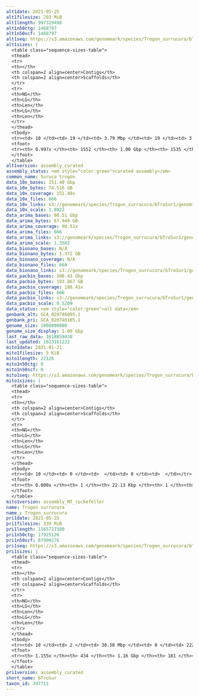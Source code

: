 ```yaml
---
alt1date: 2021-05-25
alt1filesize: 293 MiB
alt1length: 997329498
alt1n50ctg: 1468797
alt1n50scf: 1468797
alt1seq: https://s3.amazonaws.com/genomeark/species/Trogon_surrucura/bTroSur1/assembly_curated/bTroSur1.alt.cur.20210525.fasta.gz
alt1sizes: |
  <table class="sequence-sizes-table">
  <thead>
  <tr>
  <th></th>
  <th colspan=2 align=center>Contigs</th>
  <th colspan=2 align=center>Scaffolds</th>
  </tr>
  <tr>
  <th>NG</th>
  <th>LG</th>
  <th>Len</th>
  <th>LG</th>
  <th>Len</th>
  </tr>
  </thead>
  <tbody>
  <tr><td> 10 </td><td> 19 </td><td> 3.79 Mbp </td><td> 19 </td><td> 3.79 Mbp </td></tr>  <tr><td> 20 </td><td> 49 </td><td> 2.95 Mbp </td><td> 49 </td><td> 2.95 Mbp </td></tr>  <tr><td> 30 </td><td> 86 </td><td> 2.42 Mbp </td><td> 86 </td><td> 2.42 Mbp </td></tr>  <tr><td> 40 </td><td> 135 </td><td> 1.84 Mbp </td><td> 135 </td><td> 1.84 Mbp </td></tr>  <tr style="background-color:#cccccc;"><td> 50 </td><td> 195 </td><td> 1.47 Mbp </td><td> 195 </td><td> 1.47 Mbp </td></tr>  <tr><td> 60 </td><td> 272 </td><td> 1.14 Mbp </td><td> 272 </td><td> 1.14 Mbp </td></tr>  <tr><td> 70 </td><td> 372 </td><td> 0.88 Mbp </td><td> 371 </td><td> 0.88 Mbp </td></tr>  <tr><td> 80 </td><td> 505 </td><td> 0.64 Mbp </td><td> 504 </td><td> 0.64 Mbp </td></tr>  <tr><td> 90 </td><td> 711 </td><td> 348.10 Kbp </td><td> 709 </td><td> 351.43 Kbp </td></tr>  <tr><td> 100 </td><td> 0 </td><td>  </td><td> 0 </td><td>  </td></tr>  </tbody>
  <tfoot>
  <tr><th> 0.997x </th><th> 1552 </th><th> 1.00 Gbp </th><th> 1535 </th><th> 1.00 Gbp </th></tr>
  </tfoot>
  </table>
alt1version: assembly_curated
assembly_status: <em style="color:green">curated assembly</em>
common_name: Suruca trogon
data_10x_bases: 151.40 Gbp
data_10x_bytes: 74.516 GB
data_10x_coverage: 151.40x
data_10x_files: 666
data_10x_links: s3://genomeark/species/Trogon_surrucura/bTroSur1/genomic_data/10x/<br>
data_10x_scale: 1.8922
data_arima_bases: 98.51 Gbp
data_arima_bytes: 67.949 GB
data_arima_coverage: 98.51x
data_arima_files: 666
data_arima_links: s3://genomeark/species/Trogon_surrucura/bTroSur1/genomic_data/arima/<br>
data_arima_scale: 1.3502
data_bionano_bases: N/A
data_bionano_bytes: 1.372 GB
data_bionano_coverage: N/A
data_bionano_files: 666
data_bionano_links: s3://genomeark/species/Trogon_surrucura/bTroSur1/genomic_data/bionano/<br>
data_pacbio_bases: 108.43 Gbp
data_pacbio_bytes: 193.867 GB
data_pacbio_coverage: 108.43x
data_pacbio_files: 666
data_pacbio_links: s3://genomeark/species/Trogon_surrucura/bTroSur1/genomic_data/pacbio/<br>
data_pacbio_scale: 0.5209
data_status: <em style="color:green">all data</em>
genbank_alt: GCA_020746095.1
genbank_pri: GCA_020746105.1
genome_size: 1000000000
genome_size_display: 1.00 Gbp
last_raw_data: 1618859438
last_updated: 1623161222
mito1date: 2021-01-21
mito1filesize: 5 KiB
mito1length: 22126
mito1n50ctg: 0
mito1n50scf: 0
mito1seq: https://s3.amazonaws.com/genomeark/species/Trogon_surrucura/bTroSur1/assembly_MT_rockefeller/bTroSur1.MT.20210121.fasta.gz
mito1sizes: |
  <table class="sequence-sizes-table">
  <thead>
  <tr>
  <th></th>
  <th colspan=2 align=center>Contigs</th>
  <th colspan=2 align=center>Scaffolds</th>
  </tr>
  <tr>
  <th>NG</th>
  <th>LG</th>
  <th>Len</th>
  <th>LG</th>
  <th>Len</th>
  </tr>
  </thead>
  <tbody>
  <tr><td> 10 </td><td> 0 </td><td>  </td><td> 0 </td><td>  </td></tr>  <tr><td> 20 </td><td> 0 </td><td>  </td><td> 0 </td><td>  </td></tr>  <tr><td> 30 </td><td> 0 </td><td>  </td><td> 0 </td><td>  </td></tr>  <tr><td> 40 </td><td> 0 </td><td>  </td><td> 0 </td><td>  </td></tr>  <tr style="background-color:#cccccc;"><td> 50 </td><td> 0 </td><td style="background-color:#ff8888;">  </td><td> 0 </td><td style="background-color:#ff8888;">  </td></tr>  <tr><td> 60 </td><td> 0 </td><td>  </td><td> 0 </td><td>  </td></tr>  <tr><td> 70 </td><td> 0 </td><td>  </td><td> 0 </td><td>  </td></tr>  <tr><td> 80 </td><td> 0 </td><td>  </td><td> 0 </td><td>  </td></tr>  <tr><td> 90 </td><td> 0 </td><td>  </td><td> 0 </td><td>  </td></tr>  <tr><td> 100 </td><td> 0 </td><td>  </td><td> 0 </td><td>  </td></tr>  </tbody>
  <tfoot>
  <tr><th> 0.000x </th><th> 1 </th><th> 22.13 Kbp </th><th> 1 </th><th> 22.13 Kbp </th></tr>
  </tfoot>
  </table>
mito1version: assembly_MT_rockefeller
name: Trogon surrucura
name_: Trogon_surrucura
pri1date: 2021-05-25
pri1filesize: 339 MiB
pri1length: 1165727389
pri1n50ctg: 17925126
pri1n50scf: 87900276
pri1seq: https://s3.amazonaws.com/genomeark/species/Trogon_surrucura/bTroSur1/assembly_curated/bTroSur1.pri.cur.20210525.fasta.gz
pri1sizes: |
  <table class="sequence-sizes-table">
  <thead>
  <tr>
  <th></th>
  <th colspan=2 align=center>Contigs</th>
  <th colspan=2 align=center>Scaffolds</th>
  </tr>
  <tr>
  <th>NG</th>
  <th>LG</th>
  <th>Len</th>
  <th>LG</th>
  <th>Len</th>
  </tr>
  </thead>
  <tbody>
  <tr><td> 10 </td><td> 2 </td><td> 38.58 Mbp </td><td> 0 </td><td> 222.21 Mbp </td></tr>  <tr><td> 20 </td><td> 5 </td><td> 33.16 Mbp </td><td> 0 </td><td> 222.21 Mbp </td></tr>  <tr><td> 30 </td><td> 8 </td><td> 26.86 Mbp </td><td> 1 </td><td> 127.11 Mbp </td></tr>  <tr><td> 40 </td><td> 12 </td><td> 22.53 Mbp </td><td> 2 </td><td> 100.50 Mbp </td></tr>  <tr style="background-color:#cccccc;"><td> 50 </td><td> 17 </td><td style="background-color:#88ff88;"> 17.93 Mbp </td><td> 3 </td><td style="background-color:#88ff88;"> 87.90 Mbp </td></tr>  <tr><td> 60 </td><td> 23 </td><td> 15.32 Mbp </td><td> 4 </td><td> 82.62 Mbp </td></tr>  <tr><td> 70 </td><td> 31 </td><td> 11.71 Mbp </td><td> 5 </td><td> 82.43 Mbp </td></tr>  <tr><td> 80 </td><td> 41 </td><td> 8.92 Mbp </td><td> 7 </td><td> 47.45 Mbp </td></tr>  <tr><td> 90 </td><td> 53 </td><td> 7.33 Mbp </td><td> 11 </td><td> 22.25 Mbp </td></tr>  <tr><td> 100 </td><td> 70 </td><td> 4.55 Mbp </td><td> 16 </td><td> 17.58 Mbp </td></tr>  </tbody>
  <tfoot>
  <tr><th> 1.155x </th><th> 434 </th><th> 1.16 Gbp </th><th> 181 </th><th> 1.17 Gbp </th></tr>
  </tfoot>
  </table>
pri1version: assembly_curated
short_name: bTroSur
taxon_id: 297711
---
```

